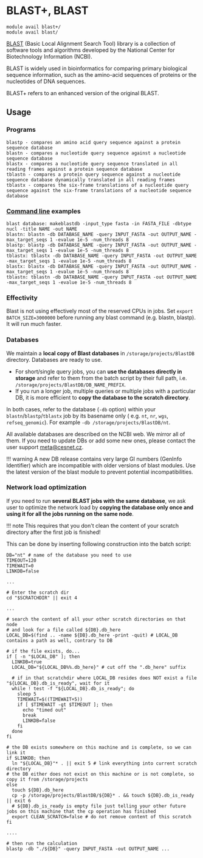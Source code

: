 # BLAST+, BLAST 

    module avail blast+/
    module avail blast/

[BLAST](https://blast.ncbi.nlm.nih.gov/Blast.cgi) (Basic Local Alignment Search Tool) library is a collection of software tools and algorithms developed by the National Center for Biotechnology Information (NCBI).

BLAST is widely used in bioinformatics for comparing primary biological sequence information, such as the amino-acid sequences of proteins or the nucleotides of DNA sequences.

BLAST+  refers to an enhanced version of the original BLAST.

## Usage

### Programs

    blastp - compares an amino acid query sequence against a protein sequence database
    blastn - compares a nucleotide query sequence against a nucleotide sequence database
    blastx - compares a nucleotide query sequence translated in all reading frames against a protein sequence database
    tblastn - compares a protein query sequence against a nucleotide sequence database dynamically translated in all reading frames
    tblastx - compares the six-frame translations of a nucleotide query sequence against the six-frame translations of a nucleotide sequence database

### [Command line](https://www.ncbi.nlm.nih.gov/books/NBK279675/) examples
    
    blast database: makeblastdb -input_type fasta -in FASTA_FILE -dbtype nucl -title NAME -out NAME
    blastn: blastn -db DATABASE_NAME -query INPUT_FASTA -out OUTPUT_NAME -max_target_seqs 1 -evalue 1e-5 -num_threads 8
    blastp: blastp -db DATABASE_NAME -query INPUT_FASTA -out OUTPUT_NAME -max_target_seqs 1 -evalue 1e-5 -num_threads 8
    tblastx: tblastx -db DATABASE_NAME -query INPUT_FASTA -out OUTPUT_NAME -max_target_seqs 1 -evalue 1e-5 -num_threads 8
    blastx: blastx -db DATABASE_NAME -query INPUT_FASTA -out OUTPUT_NAME -max_target_seqs 1 -evalue 1e-5 -num_threads 8
    tblastn: tblastn -db DATABASE_NAME -query INPUT_FASTA -out OUTPUT_NAME -max_target_seqs 1 -evalue 1e-5 -num_threads 8

### Effectivity

Blast is not using effectively most of the reserved CPUs in jobs. Set `export BATCH_SIZE=3000000` before running any blast command (e.g. blastn, blastp). It will run much faster.

### Databases

We maintain a **local copy of Blast databases** in `/storage/projects/BlastDB` directory. Databases are ready to use.

- For short/single query jobs, you can **use the databases directly in storage** and refer to them from the batch script by their full path, i.e. `/storage/projects/BlastDB/DB_NAME_PREFIX`.
- If you run a longer job, multiple queries or multiple jobs with a particular DB, it is more efficient to **copy the database to the scratch directory**.

In both cases, refer to the database (`-db` option) within your `blastn`/`blastp`/`tblastx` job by its basename only ( e.g. `nt`, `nr`, `wgs`, `refseq_genomic`). For example `-db /storage/projects/BlastDB/nt`.

All available databases are described on the NCBI web. We mirror all of them. If you need to update DBs or add some new ones, please contact the user support <meta@cesnet.cz>.

!!! warning
    A new DB release contains very large GI numbers (GenInfo Identifier) which are incompatible with older versions of blast modules. Use the latest version of the blast module to prevent potential incompatibilities. 

### Network load optimization

If you need to run **several BLAST jobs with the same database**, we ask user to optimize the network load by **copying the database only once and using it for all the jobs running on the same node**. 

!!! note
    This requires that you don't clean the content of your scratch directory after the first job is finished!

This can be done by inserting following construction into the batch script: 

```
DB="nt" # name of the database you need to use
TIMEOUT=120
TIMEWAIT=0
LINKDB=false

...

# Enter the scratch dir
cd "$SCRATCHDIR" || exit 4

...

# search the content of all your other scratch directories on that node
# and look for a file called ${DB}.db_here 
LOCAL_DB=$(find .. -name ${DB}.db_here -print -quit) # LOCAL_DB contains a path as well, contrary to DB

# if the file exists, do...
if [ -n "$LOCAL_DB" ]; then
  LINKDB=true 
  LOCAL_DB="${LOCAL_DB%%.db_here}" # cut off the ".db_here" suffix

  # if in that scratchdir where LOCAL_DB resides does NOT exist a file "${LOCAL_DB}.db_is_ready", wait for it
  while ! test -f "${LOCAL_DB}.db_is_ready"; do
    sleep 5
    TIMEWAIT=$((TIMEWAIT+5))
    if [ $TIMEWAIT -gt $TIMEOUT ]; then
      echo "timed out"
      break
      LINKDB=false
    fi
  done
fi

# the DB exists somewhere on this machine and is complete, so we can link it
if $LINKDB; then
  ln "${LOCAL_DB}"* . || exit 5 # link everything into current scratch directory
# the DB either does not exist on this machine or is not complete, so copy it from /storage/projects
else
  touch ${DB}.db_here
  cp -p /storage/projects/BlastDB/${DB}* . && touch ${DB}.db_is_ready || exit 6 
  # ${DB}.db_is_ready is empty file just telling your other future jobs on this machine that the cp operation has finished                                 
  export CLEAN_SCRATCH=false # do not remove content of this scratch
fi

....

# then run the calculation
blastp -db "./${DB}" -query INPUT_FASTA -out OUTPUT_NAME ...
```

